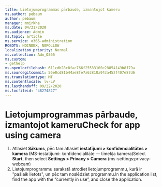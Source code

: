 ```yaml
---
title: Lietojumprogrammas pārbaude, izmantojot kameru
ms.author: pebaum
author: pebaum
manager: mnirkhe
ms.date: 04/21/2020
ms.audience: Admin
ms.topic: article
ms.service: o365-administration
ROBOTS: NOINDEX, NOFOLLOW
localization_priority: Normal
ms.collection: Adm_O365
ms.custom:
- gethelp
ms.openlocfilehash: 611cdb28c8fac766f25583100e28854149b8f79a
ms.sourcegitcommit: 56e0cd81b44ae8fe7a63810a043a452f407e87d6
ms.translationtype: MT
ms.contentlocale: lv-LV
ms.lasthandoff: 09/22/2020
ms.locfileid: "48274827"
---
```

# <a name="check-for-app-using-camera"></a><span data-ttu-id="cc47f-102">Lietojumprogrammas pārbaude, izmantojot kameru</span><span class="sxs-lookup"><span data-stu-id="cc47f-102">Check for app using camera</span></span>

1. <span data-ttu-id="cc47f-103">Atlasiet **Sākums**, pēc tam atlasiet **iestatījumi > konfidencialitātes > kamera** (MS-iestatījumi: konfidencialitāte — tīmekļa kamera)</span><span class="sxs-lookup"><span data-stu-id="cc47f-103">Select **Start**, then select **Settings > Privacy > Camera** (ms-settings:privacy-webcam)</span></span>
2. <span data-ttu-id="cc47f-104">Lietojumprogrammu sarakstā atrodiet lietojumprogrammu, kurā ir "pašlaik lietots", un pēc tam noslēdziet programmu.</span><span class="sxs-lookup"><span data-stu-id="cc47f-104">In the application list, find the app with the “currently in use”, and close the application.</span></span>
